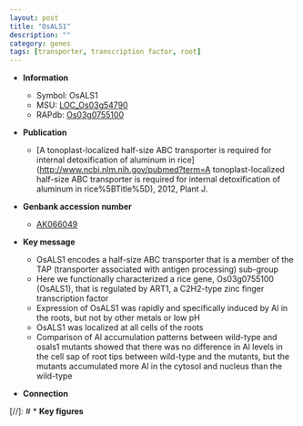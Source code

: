 ```yaml
---
layout: post
title: "OsALS1"
description: ""
category: genes
tags: [transporter, transcription factor, root]
---
```


* **Information**  
    + Symbol: OsALS1  
    + MSU: [LOC_Os03g54790](http://rice.plantbiology.msu.edu/cgi-bin/ORF_infopage.cgi?orf=LOC_Os03g54790)  
    + RAPdb: [Os03g0755100](http://rapdb.dna.affrc.go.jp/viewer/gbrowse_details/irgsp1?name=Os03g0755100)  

* **Publication**  
    + [A tonoplast-localized half-size ABC transporter is required for internal detoxification of aluminum in rice](http://www.ncbi.nlm.nih.gov/pubmed?term=A tonoplast-localized half-size ABC transporter is required for internal detoxification of aluminum in rice%5BTitle%5D), 2012, Plant J.

* **Genbank accession number**  
    + [AK066049](http://www.ncbi.nlm.nih.gov/nuccore/AK066049)

* **Key message**  
    + OsALS1 encodes a half-size ABC transporter that is a member of the TAP (transporter associated with antigen processing) sub-group
    + Here we functionally characterized a rice gene, Os03g0755100 (OsALS1), that is regulated by ART1, a C2H2-type zinc finger transcription factor
    + Expression of OsALS1 was rapidly and specifically induced by Al in the roots, but not by other metals or low pH
    + OsALS1 was localized at all cells of the roots
    + Comparison of Al accumulation patterns between wild-type and osals1 mutants showed that there was no difference in Al levels in the cell sap of root tips between wild-type and the mutants, but the mutants accumulated more Al in the cytosol and nucleus than the wild-type

* **Connection**  

[//]: # * **Key figures**  


